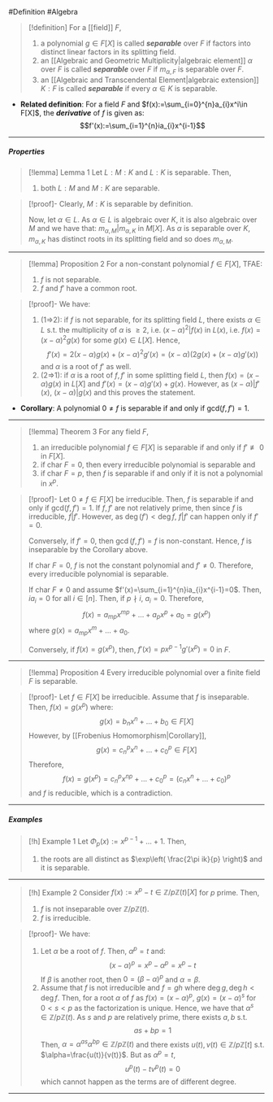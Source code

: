 #Definition #Algebra 

> [!definition]
> For a [[field]] $F$, 
> 1. a polynomial $g\in F[X]$ is called ***separable*** over $F$ if factors into distinct linear factors in its splitting field.
> 2. an [[Algebraic and Geometric Multiplicity|algebraic element]] $\alpha$ over $F$ is called ***separable*** over $F$ if $m_{\alpha,F}$ is separable over $F$.
> 3. an [[Algebraic and Transcendental Element|algebraic extension]] $K:F$ is called ***separable*** if every $\alpha\in K$ is separable.
- **Related definition**: For a field $F$ and $f(x):=\sum_{i=0}^{n}a_{i}x^i\in F[X]$, the ***derivative*** of $f$ is given as: $$f'(x):=\sum_{i=1}^{n}ia_{i}x^{i-1}$$
---
##### Properties
> [!lemma] Lemma 1
> Let $L:M:K$ and $L:K$ is separable. Then, 
> 1. both $L:M$ and $M:K$ are separable.

> [!proof]-
> Clearly, $M:K$ is separable by definition. 
> 
> Now, let $\alpha\in L$. As $\alpha\in L$ is algebraic over $K$, it is also algebraic over $M$ and we have that: $m_{\alpha,M}|m_{\alpha,K}$ in $M[X]$. As $\alpha$ is separable over $K$, $m_{\alpha,K}$ has distinct roots in its splitting field and so does $m_{\alpha,M}$. 
> 
---
> [!lemma] Proposition 2
> For a non-constant polynomial $f\in F[X]$, TFAE:
> 1. $f$ is not separable.
> 2. $f$ and $f'$ have a common root.

> [!proof]-
> We have:
> 1. (1=>2): if $f$ is not separable, for its splitting field $L$, there exists $\alpha\in L$ s.t. the multiplicity of $\alpha$ is $\geq 2$, i.e. $(x-\alpha)^2|f(x)$ in $L(x)$, i.e. $f(x)=(x-\alpha)^{2}g(x)$ for some $g(x)\in L[X]$. Hence, $$f'(x)=2(x-\alpha)g(x)+(x-\alpha)^{2}g'(x)=(x-\alpha)(2g(x)+(x-\alpha)g'(x))$$and $\alpha$ is a root of $f'$ as well.
> 2. (2=>1): if $\alpha$ is a root of $f,f'$ in some splitting field $L$, then $f(x)=(x-\alpha)g(x)$ in $L[X]$ and $f'(x)=(x-\alpha)g'(x)+g(x)$. However, as $(x-\alpha)|f'(x)$, $(x-\alpha)|g(x)$ and this proves the statement.

- **Corollary**: A polynomial $0\neq f$ is separable if and only if $\text{gcd}(f,f')=1$. 
---
> [!lemma] Theorem 3
> For any field $F$, 
> 1. an irreducible polynomial $f\in F[X]$ is separable if and only if $f'\not\equiv 0$ in $F[X]$.
> 1. if $\text{char }F=0$, then every irreducible polynomial is separable and 
> 2. if $\text{char }F=p$, then $f$ is separable if and only if it is not a polynomial in $x^p$.

> [!proof]-
> Let $0\neq f\in F[X]$ be irreducible. Then, $f$ is separable if and only if $\text{gcd}(f,f')=1$. If $f,f'$ are not relatively prime, then since $f$ is irreducible, $f|f'$. However, as $\deg(f')<\deg f$, $f|f'$ can happen only if $f'=0$. 
> 
> Conversely, if $f'=0$, then $\gcd(f,f')=f$ is non-constant. Hence, $f$ is inseparable by the Corollary above. 
> 
> If $\text{char }F=0$, $f$ is not the constant polynomial and $f'\neq 0$. Therefore, every irreducible polynomial is separable.
> 
> If $\text{char }F\neq 0$ and assume $f'(x)=\sum_{i=1}^{n}ia_{i}x^{i-1}=0$. Then, $ia_{i}=0$ for all $i\in[n]$. Then, if $p\nmid i$, $a_{i}=0$. Therefore, $$f(x)=a_{mp}x^{mp}+\dots+a_{p}x^p+a_{0}=g(x^p)$$where $g(x)=a_{mp}x^m+\dots+a_{0}$. 
> 
> Conversely, if $f(x)=g(x^p)$, then, $f'(x)=px^{p-1}g'(x^p)=0$ in $F$.
---
> [!lemma] Proposition 4
> Every irreducible polynomial over a finite field $F$ is separable.

> [!proof]-
> Let $f\in F[X]$ be irreducible. Assume that $f$ is inseparable. Then,  $f(x)=g(x^p)$ where: $$g(x)=b_{n}x^n+\dots+b_{0}\in F[X]$$However, by [[Frobenius Homomorphism|Corollary]], $$g(x)=c_{n}^px^n+\dots+c_{0}^p\in F[X]$$Therefore, $$f(x)=g(x^p)=c_{n}^px^{np}+\dots+c_{0}^p=(c_{n}x^n+\dots+c_{0})^p$$and $f$ is reducible, which is a contradiction.
---
##### Examples
> [!h] Example 1
> Let $\Phi_{p}(x):=x^{p-1}+\dots+1$. Then, 
> 1. the roots are all distinct as $\exp\left( \frac{2\pi ik}{p} \right)$ and it is separable.
---
> [!h] Example 2
> Consider $f(x):=x^p-t\in \mathbb{Z}/p\mathbb{Z}(t)[X]$ for $p$ prime. Then, 
> 1. $f$ is not inseparable over $\mathbb{Z} / p\mathbb{Z}(t)$.
> 1. $f$ is irreducible.

> [!proof]-
> We have:
> 1. Let $\alpha$ be a root of $f$. Then, $\alpha^p=t$ and: $$(x-\alpha)^p=x^p-\alpha^p=x^p-t$$If $\beta$ is another root, then $0=(\beta-\alpha)^p$ and $\alpha=\beta$.
> 2. Assume that $f$ is not irreducible and $f=gh$ where $\deg g,\deg h<\deg f$. Then, for a root $\alpha$ of $f$ as $f(x)=(x-\alpha)^p$, $g(x)=(x-\alpha)^s$ for $0<s<p$ as the factorization is unique. Hence, we have that $\alpha^s\in \mathbb{Z} /p\mathbb{Z}(t)$. As $s$ and $p$ are relatively prime, there exists $a,b$ s.t. $$as+bp=1$$Then, $\alpha=\alpha^{as}\alpha^{bp}\in \mathbb{Z} /p\mathbb{Z}(t)$ and there exists $u(t),v(t)\in \mathbb{Z} / p\mathbb{Z}[t]$ s.t. $\alpha=\frac{u(t)}{v(t)}$. But as $\alpha^p=t$, $$u^p(t)-tv^p(t)=0$$which cannot happen as the terms are of different degree.
---
